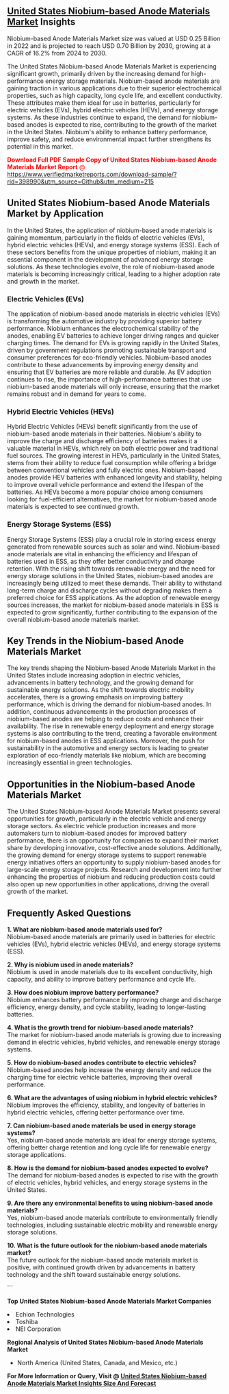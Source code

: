 <h2><a href="https://www.verifiedmarketreports.com/download-sample/?rid=398990&amp;utm_source=Github&amp;utm_medium=215" target="_blank">United States Niobium-based Anode Materials Market</a> Insights</h2><p>Niobium-based Anode Materials Market size was valued at USD 0.25 Billion in 2022 and is projected to reach USD 0.70 Billion by 2030, growing at a CAGR of 16.2% from 2024 to 2030.</p><p> <p>The United States Niobium-based Anode Materials Market is experiencing significant growth, primarily driven by the increasing demand for high-performance energy storage materials. Niobium-based anode materials are gaining traction in various applications due to their superior electrochemical properties, such as high capacity, long cycle life, and excellent conductivity. These attributes make them ideal for use in batteries, particularly for electric vehicles (EVs), hybrid electric vehicles (HEVs), and energy storage systems. As these industries continue to expand, the demand for niobium-based anodes is expected to rise, contributing to the growth of the market in the United States. Niobium's ability to enhance battery performance, improve safety, and reduce environmental impact further strengthens its potential in this market. <p><span class=""><span style="color: #ff0000;"><strong>Download Full PDF Sample Copy of United States Niobium-based Anode Materials Market Report</strong> @ </span><a href="https://www.verifiedmarketreports.com/download-sample/?rid=398990&amp;utm_source=Github&amp;utm_medium=215" target="_blank">https://www.verifiedmarketreports.com/download-sample/?rid=398990&amp;utm_source=Github&amp;utm_medium=215</a></span></p></p> <h2>United States Niobium-based Anode Materials Market by Application</h2> <p>In the United States, the application of niobium-based anode materials is gaining momentum, particularly in the fields of electric vehicles (EVs), hybrid electric vehicles (HEVs), and energy storage systems (ESS). Each of these sectors benefits from the unique properties of niobium, making it an essential component in the development of advanced energy storage solutions. As these technologies evolve, the role of niobium-based anode materials is becoming increasingly critical, leading to a higher adoption rate and growth in the market.</p> <h3>Electric Vehicles (EVs)</h3> <p>The application of niobium-based anode materials in electric vehicles (EVs) is transforming the automotive industry by providing superior battery performance. Niobium enhances the electrochemical stability of the anodes, enabling EV batteries to achieve longer driving ranges and quicker charging times. The demand for EVs is growing rapidly in the United States, driven by government regulations promoting sustainable transport and consumer preferences for eco-friendly vehicles. Niobium-based anodes contribute to these advancements by improving energy density and ensuring that EV batteries are more reliable and durable. As EV adoption continues to rise, the importance of high-performance batteries that use niobium-based anode materials will only increase, ensuring that the market remains robust and in demand for years to come.</p> <h3>Hybrid Electric Vehicles (HEVs)</h3> <p>Hybrid Electric Vehicles (HEVs) benefit significantly from the use of niobium-based anode materials in their batteries. Niobium's ability to improve the charge and discharge efficiency of batteries makes it a valuable material in HEVs, which rely on both electric power and traditional fuel sources. The growing interest in HEVs, particularly in the United States, stems from their ability to reduce fuel consumption while offering a bridge between conventional vehicles and fully electric ones. Niobium-based anodes provide HEV batteries with enhanced longevity and stability, helping to improve overall vehicle performance and extend the lifespan of the batteries. As HEVs become a more popular choice among consumers looking for fuel-efficient alternatives, the market for niobium-based anode materials is expected to see continued growth.</p> <h3>Energy Storage Systems (ESS)</h3> <p>Energy Storage Systems (ESS) play a crucial role in storing excess energy generated from renewable sources such as solar and wind. Niobium-based anode materials are vital in enhancing the efficiency and lifespan of batteries used in ESS, as they offer better conductivity and charge retention. With the rising shift towards renewable energy and the need for energy storage solutions in the United States, niobium-based anodes are increasingly being utilized to meet these demands. Their ability to withstand long-term charge and discharge cycles without degrading makes them a preferred choice for ESS applications. As the adoption of renewable energy sources increases, the market for niobium-based anode materials in ESS is expected to grow significantly, further contributing to the expansion of the overall niobium-based anode materials market.</p> <h2>Key Trends in the Niobium-based Anode Materials Market</h2> <p>The key trends shaping the Niobium-based Anode Materials Market in the United States include increasing adoption in electric vehicles, advancements in battery technology, and the growing demand for sustainable energy solutions. As the shift towards electric mobility accelerates, there is a growing emphasis on improving battery performance, which is driving the demand for niobium-based anodes. In addition, continuous advancements in the production processes of niobium-based anodes are helping to reduce costs and enhance their availability. The rise in renewable energy deployment and energy storage systems is also contributing to the trend, creating a favorable environment for niobium-based anodes in ESS applications. Moreover, the push for sustainability in the automotive and energy sectors is leading to greater exploration of eco-friendly materials like niobium, which are becoming increasingly essential in green technologies.</p> <h2>Opportunities in the Niobium-based Anode Materials Market</h2> <p>The United States Niobium-based Anode Materials Market presents several opportunities for growth, particularly in the electric vehicle and energy storage sectors. As electric vehicle production increases and more automakers turn to niobium-based anodes for improved battery performance, there is an opportunity for companies to expand their market share by developing innovative, cost-effective anode solutions. Additionally, the growing demand for energy storage systems to support renewable energy initiatives offers an opportunity to supply niobium-based anodes for large-scale energy storage projects. Research and development into further enhancing the properties of niobium and reducing production costs could also open up new opportunities in other applications, driving the overall growth of the market.</p> <h2>Frequently Asked Questions</h2> <p><strong>1. What are niobium-based anode materials used for?</strong><br>Niobium-based anode materials are primarily used in batteries for electric vehicles (EVs), hybrid electric vehicles (HEVs), and energy storage systems (ESS).</p> <p><strong>2. Why is niobium used in anode materials?</strong><br>Niobium is used in anode materials due to its excellent conductivity, high capacity, and ability to improve battery performance and cycle life.</p> <p><strong>3. How does niobium improve battery performance?</strong><br>Niobium enhances battery performance by improving charge and discharge efficiency, energy density, and cycle stability, leading to longer-lasting batteries.</p> <p><strong>4. What is the growth trend for niobium-based anode materials?</strong><br>The market for niobium-based anode materials is growing due to increasing demand in electric vehicles, hybrid vehicles, and renewable energy storage systems.</p> <p><strong>5. How do niobium-based anodes contribute to electric vehicles?</strong><br>Niobium-based anodes help increase the energy density and reduce the charging time for electric vehicle batteries, improving their overall performance.</p> <p><strong>6. What are the advantages of using niobium in hybrid electric vehicles?</strong><br>Niobium improves the efficiency, stability, and longevity of batteries in hybrid electric vehicles, offering better performance over time.</p> <p><strong>7. Can niobium-based anode materials be used in energy storage systems?</strong><br>Yes, niobium-based anode materials are ideal for energy storage systems, offering better charge retention and long cycle life for renewable energy storage applications.</p> <p><strong>8. How is the demand for niobium-based anodes expected to evolve?</strong><br>The demand for niobium-based anodes is expected to rise with the growth of electric vehicles, hybrid vehicles, and energy storage systems in the United States.</p> <p><strong>9. Are there any environmental benefits to using niobium-based anode materials?</strong><br>Yes, niobium-based anode materials contribute to environmentally friendly technologies, including sustainable electric mobility and renewable energy storage solutions.</p> <p><strong>10. What is the future outlook for the niobium-based anode materials market?</strong><br>The future outlook for the niobium-based anode materials market is positive, with continued growth driven by advancements in battery technology and the shift toward sustainable energy solutions.</p> ```</p><p><strong>Top United States Niobium-based Anode Materials Market Companies</strong></p><div data-test-id=""><p><li>Echion Technologies</li><li> Toshiba</li><li> NEI Corporation</li></p><div><strong>Regional Analysis of&nbsp;United States Niobium-based Anode Materials Market</strong></div><ul><li dir="ltr"><p dir="ltr">North America&nbsp;(United States, Canada, and Mexico, etc.)</p></li></ul><p><strong>For More Information or Query, Visit @&nbsp;</strong><strong><a href="https://www.verifiedmarketreports.com/product/niobium-based-anode-materials-market/?utm_source=Github&amp;utm_medium=215" target="_blank">United States Niobium-based Anode Materials Market Insights Size And Forecast</a></strong></p></div>
